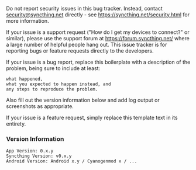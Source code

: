 Do not report security issues in this bug tracker. Instead, contact security@syncthing.net directly - see https://syncthing.net/security.html for more information.

If your issue is a support request ("How do I get my devices to connect?" or similar), please use the support forum at https://forum.syncthing.net/ where a large number of helpful people hang out. This issue tracker is for reporting bugs or feature requests directly to the developers.

If your issue is a bug report, replace this boilerplate with a description of the problem, being sure to include at least:

    what happened,
    what you expected to happen instead, and
    any steps to reproduce the problem.

Also fill out the version information below and add log output or screenshots as appropriate.

If your issue is a feature request, simply replace this template text in its entirety.

### Version Information

    App Version: 0.x.y
    Syncthing Version: v0.x.y
    Android Version: Android x.y / Cyanogenmod x / ...
